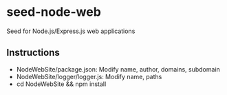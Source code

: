 seed-node-web
=============

Seed for Node.js/Express.js web applications

Instructions
-------------

 - NodeWebSite/package.json: Modify name, author, domains, subdomain
 - NodeWebSite/logger/logger.js: Modify name, paths
 - cd NodeWebSite && npm install
